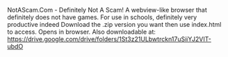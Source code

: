 NotAScam.Com - Definitely Not A Scam!
A webview-like browser that definitely does not have games.
For use in schools, definitely very productive indeed
Download the .zip version you want then use index.html to access. Opens in browser.
Also downloadable at: https://drive.google.com/drive/folders/1St3z21ULbwtrckn17uSiiYJ2VIT-ubdO
